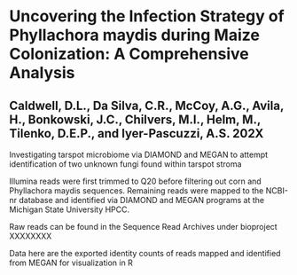 # Uncovering the Infection Strategy of Phyllachora maydis during Maize Colonization: A Comprehensive Analysis
## Caldwell, D.L., Da Silva, C.R., McCoy, A.G., Avila, H., Bonkowski, J.C., Chilvers, M.I., Helm, M., Tilenko, D.E.P., and Iyer-Pascuzzi, A.S. 202X 

Investigating tarspot microbiome via DIAMOND and MEGAN to attempt identification of two unknown fungi found within tarspot stroma

Illumina reads were first trimmed to Q20 before filtering out corn and Phyllachora maydis sequences. Remaining reads were mapped to the NCBI-nr database and identified via DIAMOND and MEGAN programs at the Michigan State University HPCC.

Raw reads can be found in the Sequence Read Archives under bioproject XXXXXXXX

Data here are the exported identity counts of reads mapped and identified from MEGAN for visualization in R


